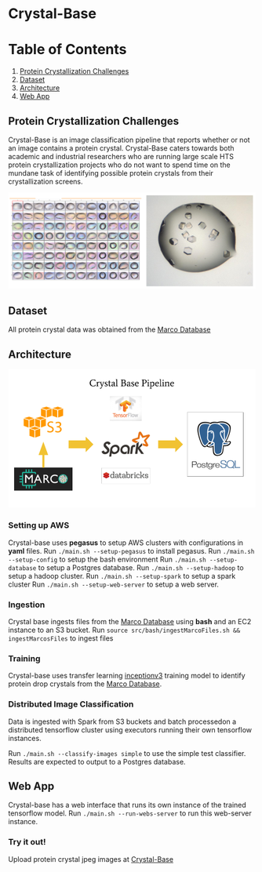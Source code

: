 # Crystal-Base
# Table of Contents
1. [Protein Crystallization Challenges](README.md#Protein-Crystallization-Challenges)
2. [Dataset](README.md#Dataset)
3. [Architecture](README.md#Architecture)
4. [Web App](README.md#Web-App)

## Protein Crystallization Challenges

Crystal-Base is an image classification pipeline that reports whether or not an image contains a protein crystal. Crystal-Base caters towards both academic and industrial researchers who are running large scale HTS protein crystallization projects who do not want to spend time on the mundane task of identifying possible protein crystals from their crystallization screens.

![Image of Protein Crystal Screen](images/Crystal-Screen.png)

## Dataset

All protein crystal data was obtained from the [Marco Database](https://marco.ccr.buffalo.edu/)

## Architecture
![Image of Pipeline](images/Pipeline.png)

### Setting up AWS

Crystal-base uses **pegasus** to setup AWS clusters with configurations in **yaml** files.
Run `./main.sh --setup-pegasus` to install pegasus.
Run `./main.sh --setup-config` to setup the bash environment
Run `./main.sh --setup-database` to setup a Postgres database.
Run `./main.sh --setup-hadoop` to setup a hadoop cluster.
Run `./main.sh --setup-spark` to setup a spark cluster
Run `./main.sh --setup-web-server` to setup a web server.

### Ingestion

Crystal base ingests files from the [Marco Database](https://marco.ccr.buffalo.edu/) using **bash** and an EC2 instance to an S3 bucket.
Run `source src/bash/ingestMarcoFiles.sh && ingestMarcosFiles` to ingest files

### Training

Crystal-base uses transfer learning [inceptionv3](https://www.tensorflow.org/tutorials/images/image_recognition) training model to identify protein drop crystals from the [Marco Database](https://marco.ccr.buffalo.edu/).

### Distributed Image Classification

Data is ingested with Spark from S3 buckets and batch processedon a distributed tensorflow cluster using executors running their own tensorflow instances.

Run `./main.sh --classify-images simple` to use the simple test classifier. Results are expected to output to a Postgres database.

## Web App

Crystal-base has a web interface that runs its own instance of the trained tensorflow model.
Run `./main.sh --run-webs-server` to run this web-server instance.

### Try it out!

Upload protein crystal jpeg images at [Crystal-Base](http://www.crystal-base.com)
